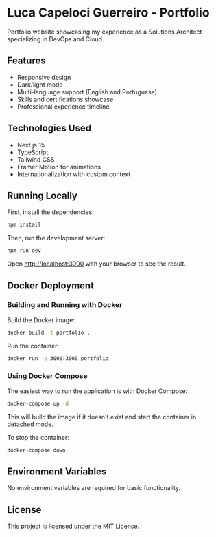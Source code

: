 # Luca Capeloci Guerreiro - Portfolio

Portfolio website showcasing my experience as a Solutions Architect specializing in DevOps and Cloud.

## Features

- Responsive design
- Dark/light mode
- Multi-language support (English and Portuguese)
- Skills and certifications showcase
- Professional experience timeline

## Technologies Used

- Next.js 15
- TypeScript
- Tailwind CSS
- Framer Motion for animations
- Internationalization with custom context

## Running Locally

First, install the dependencies:

```bash
npm install
```

Then, run the development server:

```bash
npm run dev
```

Open [http://localhost:3000](http://localhost:3000) with your browser to see the result.

## Docker Deployment

### Building and Running with Docker

Build the Docker image:

```bash
docker build -t portfolio .
```

Run the container:

```bash
docker run -p 3000:3000 portfolio
```

### Using Docker Compose

The easiest way to run the application is with Docker Compose:

```bash
docker-compose up -d
```

This will build the image if it doesn't exist and start the container in detached mode.

To stop the container:

```bash
docker-compose down
```

## Environment Variables

No environment variables are required for basic functionality.

## License

This project is licensed under the MIT License.
